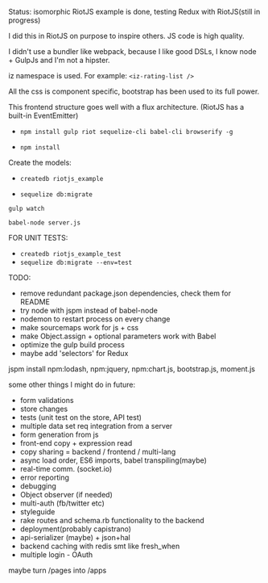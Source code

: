 Status: isomorphic RiotJS example is done, testing Redux with RiotJS(still in progress)

I did this in RiotJS on purpose to inspire others. JS code is high quality.

I didn't use a bundler like webpack, because I like good DSLs, I know node + GulpJs and I'm not a hipster.

iz namespace is used. For example: ``` <iz-rating-list /> ```

All the css is component specific, bootstrap has been used to its full power.

This frontend structure goes well with a flux architecture. (RiotJS has a built-in EventEmitter)

- ``` npm install gulp riot sequelize-cli babel-cli browserify -g ```

- ``` npm install ```

Create the models:

- ``` createdb riotjs_example ```

- ``` sequelize db:migrate  ```

``` gulp watch ```

``` babel-node server.js ```

FOR UNIT TESTS:
- ``` createdb riotjs_example_test ```
- ``` sequelize db:migrate --env=test ```

TODO:
- remove redundant package.json dependencies, check them for README
- try node with jspm instead of babel-node
- nodemon to restart process on every change
- make sourcemaps work for js + css
- make Object.assign + optional parameters work with Babel
- optimize the gulp build process
- maybe add 'selectors' for Redux


jspm install npm:lodash, npm:jquery, npm:chart.js, bootstrap.js, moment.js

some other things I might do in future:
- form validations
- store changes
- tests (unit test on the store, API test)
- multiple data set req integration from a server
- form generation from js
- front-end copy + expression read
- copy sharing = backend / frontend / multi-lang
- async load order, ES6 imports, babel transpiling(maybe)
- real-time comm. (socket.io)
- error reporting
- debugging
- Object observer (if needed)
- multi-auth (fb/twitter etc)
- styleguide
- rake routes and schema.rb functionality to the backend
- deployment(probably capistrano)
- api-serializer (maybe) + json+hal
- backend caching with redis smt like fresh_when
- multiple login - OAuth

maybe turn /pages into /apps
